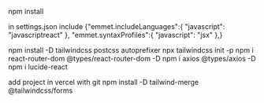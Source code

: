 npm install

in settings.json include
{"emmet.includeLanguages":{
    "javascript": "javascriptreact"
},
"emmet.syntaxProfiles":{
    "javascript": "jsx"
},}

npm install -D tailwindcss postcss autoprefixer
npx tailwindcss init -p
npm i react-router-dom @types/react-router-dom -D
npm i axios @types/axios -D
npm i lucide-react

add project in vercel with git
npm install -D tailwind-merge @tailwindcss/forms 
